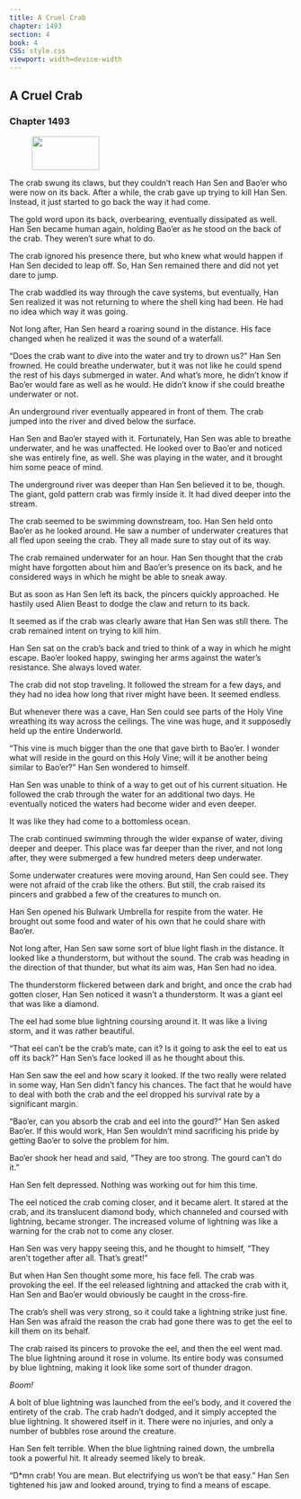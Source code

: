 ```yaml
---
title: A Cruel Crab
chapter: 1493
section: 4
book: 4
CSS: style.css
viewport: width=device-width
---
```


## A Cruel Crab

### Chapter 1493

<figure>
	<img src="../Images/gem.gif" alt="" id="gem" width="120" height="60" />
</figure>

The crab swung its claws, but they couldn’t reach Han Sen and Bao’er who were now on its back. After a while, the crab gave up trying to kill Han Sen. Instead, it just started to go back the way it had come.

The gold word upon its back, overbearing, eventually dissipated as well. Han Sen became human again, holding Bao’er as he stood on the back of the crab. They weren’t sure what to do.

The crab ignored his presence there, but who knew what would happen if Han Sen decided to leap off. So, Han Sen remained there and did not yet dare to jump.

The crab waddled its way through the cave systems, but eventually, Han Sen realized it was not returning to where the shell king had been. He had no idea which way it was going.

Not long after, Han Sen heard a roaring sound in the distance. His face changed when he realized it was the sound of a waterfall.

“Does the crab want to dive into the water and try to drown us?” Han Sen frowned. He could breathe underwater, but it was not like he could spend the rest of his days submerged in water. And what’s more, he didn’t know if Bao’er would fare as well as he would. He didn’t know if she could breathe underwater or not.

An underground river eventually appeared in front of them. The crab jumped into the river and dived below the surface.

Han Sen and Bao’er stayed with it. Fortunately, Han Sen was able to breathe underwater, and he was unaffected. He looked over to Bao’er and noticed she was entirely fine, as well. She was playing in the water, and it brought him some peace of mind.

The underground river was deeper than Han Sen believed it to be, though. The giant, gold pattern crab was firmly inside it. It had dived deeper into the stream.

The crab seemed to be swimming downstream, too. Han Sen held onto Bao’er as he looked around. He saw a number of underwater creatures that all fled upon seeing the crab. They all made sure to stay out of its way.

The crab remained underwater for an hour. Han Sen thought that the crab might have forgotten about him and Bao’er’s presence on its back, and he considered ways in which he might be able to sneak away.

But as soon as Han Sen left its back, the pincers quickly approached. He hastily used Alien Beast to dodge the claw and return to its back.

It seemed as if the crab was clearly aware that Han Sen was still there. The crab remained intent on trying to kill him.

Han Sen sat on the crab’s back and tried to think of a way in which he might escape. Bao’er looked happy, swinging her arms against the water’s resistance. She always loved water.

The crab did not stop traveling. It followed the stream for a few days, and they had no idea how long that river might have been. It seemed endless.

But whenever there was a cave, Han Sen could see parts of the Holy Vine wreathing its way across the ceilings. The vine was huge, and it supposedly held up the entire Underworld.

“This vine is much bigger than the one that gave birth to Bao’er. I wonder what will reside in the gourd on this Holy Vine; will it be another being similar to Bao’er?” Han Sen wondered to himself.

Han Sen was unable to think of a way to get out of his current situation. He followed the crab through the water for an additional two days. He eventually noticed the waters had become wider and even deeper.

It was like they had come to a bottomless ocean.

The crab continued swimming through the wider expanse of water, diving deeper and deeper. This place was far deeper than the river, and not long after, they were submerged a few hundred meters deep underwater.

Some underwater creatures were moving around, Han Sen could see. They were not afraid of the crab like the others. But still, the crab raised its pincers and grabbed a few of the creatures to munch on.

Han Sen opened his Bulwark Umbrella for respite from the water. He brought out some food and water of his own that he could share with Bao’er.

Not long after, Han Sen saw some sort of blue light flash in the distance. It looked like a thunderstorm, but without the sound. The crab was heading in the direction of that thunder, but what its aim was, Han Sen had no idea.

The thunderstorm flickered between dark and bright, and once the crab had gotten closer, Han Sen noticed it wasn’t a thunderstorm. It was a giant eel that was like a diamond.

The eel had some blue lightning coursing around it. It was like a living storm, and it was rather beautiful.

“That eel can’t be the crab’s mate, can it? Is it going to ask the eel to eat us off its back?” Han Sen’s face looked ill as he thought about this.

Han Sen saw the eel and how scary it looked. If the two really were related in some way, Han Sen didn’t fancy his chances. The fact that he would have to deal with both the crab and the eel dropped his survival rate by a significant margin.

“Bao’er, can you absorb the crab and eel into the gourd?” Han Sen asked Bao’er. If this would work, Han Sen wouldn’t mind sacrificing his pride by getting Bao’er to solve the problem for him.

Bao’er shook her head and said, “They are too strong. The gourd can’t do it.”

Han Sen felt depressed. Nothing was working out for him this time.

The eel noticed the crab coming closer, and it became alert. It stared at the crab, and its translucent diamond body, which channeled and coursed with lightning, became stronger. The increased volume of lightning was like a warning for the crab not to come any closer.

Han Sen was very happy seeing this, and he thought to himself, “They aren’t together after all. That’s great!”

But when Han Sen thought some more, his face fell. The crab was provoking the eel. If the eel released lightning and attacked the crab with it, Han Sen and Bao’er would obviously be caught in the cross-fire.

The crab’s shell was very strong, so it could take a lightning strike just fine. Han Sen was afraid the reason the crab had gone there was to get the eel to kill them on its behalf.

The crab raised its pincers to provoke the eel, and then the eel went mad. The blue lightning around it rose in volume. Its entire body was consumed by blue lightning, making it look like some sort of thunder dragon.

*Boom!*

A bolt of blue lightning was launched from the eel’s body, and it covered the entirety of the crab. The crab hadn’t dodged, and it simply accepted the blue lightning. It showered itself in it. There were no injuries, and only a number of bubbles rose around the creature.

Han Sen felt terrible. When the blue lightning rained down, the umbrella took a powerful hit. It already seemed likely to break.

“D*mn crab! You are mean. But electrifying us won’t be that easy.” Han Sen tightened his jaw and looked around, trying to find a means of escape.